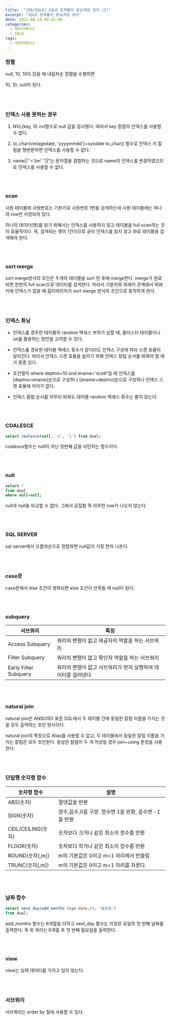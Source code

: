 ```yaml
---
title:  "[DB/SQLD] SQLD 문제풀이 중요개념 정리 (2)"
excerpt: "SQLD 문제풀이 중요개념 정리"
date: 2021-08-14 09:43:00
categories:
  - 데이터베이스
  - SQLD 
tags:
  - 데이터베이스
---
```


### 정렬

null, 10, 10이 있을 때 내림차순 정렬을 수행하면

10, 10, null이 된다.

<br>
<br>

### 인덱스 사용 못하는 경우

1. NVL(key, 0) 
nvl함수로 null 값을 검사했다. 따라서 key 칼럼의 인덱스를 사용할 수 없다.

2. to_char(vintagedate, 'yyyymmdd')=sysdate
to_char() 함수로 인덱스 키 칼럼을 형변환하면 인덱스를 사용할 수 없다.

3. name||''='lim'
"||"는 문자열을 결합하는 것으로 name의 인덱스를 변경하였으므로 인덱스를 사용할 수 없다.

<br>
<br>

### scan

사원 테이블에 사원번호는 기본키로 사원번호 1번을 검색하는데 사원  테이블에는 하나의 row만 저장되어 있다.

하나의 데이터(행)를 읽기 위해서는 인덱스를 사용하지 않고 테이블을 full scan하는 것이 효율적이다. 즉, 검색되는 행이 1건이므로 굳이 인덱스를 읽지 않고 바로 테이블을 검색해야 한다.

<br>
<br>

### sort merge

sort merge방식의 조인은 두개의 테이블을 sort 한 후에 merge한다. merge가 완료되면 한번의 full scan으로 데이터를 검색한다. 따라서 기본키와 외래키 관계에서 외래키에 인덱스가 없을 때 옵티마이저가 sort merge 방식의 조인으로 동작하게 한다.

<br>
<br>

### 인덱스 튜닝

- 인덱스를 경우한 테이블의 random 액세스 부하가 심할 때, 클러스터 테이블이나 iot를 활용하는 방안을 고려할 수 있다.

- 인덱스를 경유한 테이블 액세스 횟수가 같더라도 인덱스 구성에 따라 스캔 효율이 달라진다. 따라서 인덱스 스캔 효율을 높이기 위해 인덱스 칼럼 순서를 바꿔야 할 때가 종종 있다.

- 조건절이 where deptno=10 and ename='scott'일 때 인덱스를 [deptno+ename]순으로 구성하나 [ename+deptno]순으로 구성하나 인덱스 스캔 효율에 차이가 없다.

- 인덱스 칼럼 순서를 아무리 바꿔도 테이블 random 액세스 횟수는 줄지 않는다.

<br>
<br>

### COALESCE

```sql
select coalesce(null, '2', '1') from dual;
```
coalesce함수는 null이 아닌 첫번째 값을 리턴하는 함수이다.

<br>
<br>

### null

```sql
select * 
from dual
where null=null;
```

null과 null을 비교할 수 없다. 그래서 공집합 즉 아무런 row가 나오지 않는다.

<br>
<br>

### SQL SERVER

sql server에서 오름차순으로 정렬하면 null값이 가장 먼저 나온다.

<br>
<br>

### case문

case문에서 else 조건이 생략되면 else 조건이 만족될 때 null이 된다.

<br>
<br>

### subquery

|서브쿼리|특징|
|---|------|
|Access Subquery|쿼리의 변형이 없고 제공자의 역할을 하는 서브쿼리|
|Filter Subquery|쿼리의 변형이 없고 확인자 역할을 하는 서브쿼리|
|Early Filter Subquery|쿼리의 변형이 없고 서브쿼리가 먼저 실행하여 데이터를 걸러낸다|

<br>
<br>

### natural join

natural join은 ANSI/ISO 표준 SQL에서 두 테이블 간에 동일한 칼럼 이름을 가지는 것을 모두 출력하는 조인 방식이다.

natural join의 특징으로 Alias를 사용할 수 없고, 두 테이블에서 동일한 칼럼 이름을 가지는 칼럼은 모두 조인된다. 동일한 칼럼이 두 개 이상일 경우 join~using 문장을 사용한다.

<br>
<br>

### 단일행 숫자형 함수

|숫자형 함수|설명|
|---|------|
|ABS(숫자)|절댓값을 반환|
|SIGN(숫자)|양수,음수,0을 구분. 양수면 1을 반환, 음수면 -1을 반환|
|CEIL/CEILING(숫자)|숫자보다 크거나 같은 최소의 정수를 반환|
|FLOOR(숫자)|숫자보다 작거나 같은 최소의 정수를 반환|
|ROUND(숫자[,m])|m의 기본값은 0이고 m+1 자리에서 반올림|
|TRUNC(숫자[,m])|m의 기본값은 0이고 m+1 자리를 자른다.|

<br>
<br>

### 날짜 함수

```sql
select next_day(add_months (sys-date,6), '월요일')
from dual;
```

add_months 함수는 6개월을 더하고 next_day 함수는 지정된 요일의 첫 번째 날짜를 출력한다. 즉 위 쿼리는 6개월 후 첫 번째 월요일을 출력한다.

<br>
<br>

### view

view는 실제 데이터를 가지고 있지 않는다.

<br>
<br>

### 서브쿼리

서브쿼리는 order by 절에 사용할 수 있다.